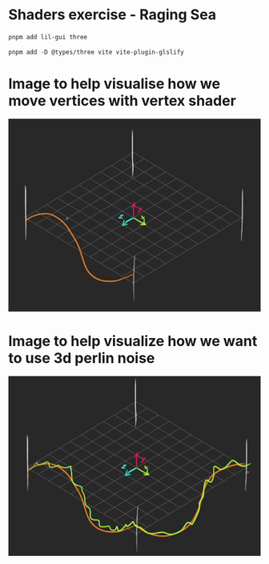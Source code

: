 # Shaders exercise - Raging Sea

```
pnpm add lil-gui three
```

```
pnpm add -D @types/three vite vite-plugin-glslify
```

# Image to help visualise how we move vertices with vertex shader

![visualization](/images/Screenshot%20from%202024-12-01%2014-21-35.png)

# Image to help visualize how we want to use 3d perlin noise

![perlin](/images/perlin.png)
